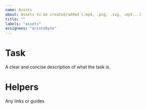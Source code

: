 ```yaml
---
name: Assets
about: Assets to be created/added (.mp4, .png, .svg, .mp3...)
title: ""
labels: "assets"
assignees: "aristobyte"
---
```


# Task

A clear and concise description of what the task is.

# Helpers

Any links or guides
